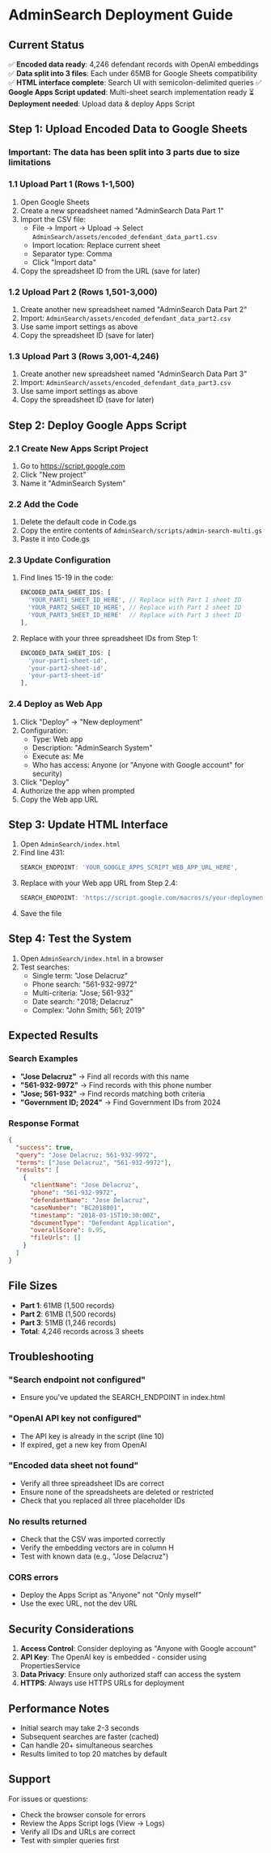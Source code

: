 # AdminSearch Deployment Guide

## Current Status
✅ **Encoded data ready**: 4,246 defendant records with OpenAI embeddings
✅ **Data split into 3 files**: Each under 65MB for Google Sheets compatibility
✅ **HTML interface complete**: Search UI with semicolon-delimited queries
✅ **Google Apps Script updated**: Multi-sheet search implementation ready
⏳ **Deployment needed**: Upload data & deploy Apps Script

## Step 1: Upload Encoded Data to Google Sheets

### Important: The data has been split into 3 parts due to size limitations

### 1.1 Upload Part 1 (Rows 1-1,500)
1. Open Google Sheets
2. Create a new spreadsheet named "AdminSearch Data Part 1"
3. Import the CSV file:
   - File → Import → Upload → Select `AdminSearch/assets/encoded_defendant_data_part1.csv`
   - Import location: Replace current sheet
   - Separator type: Comma
   - Click "Import data"
4. Copy the spreadsheet ID from the URL (save for later)

### 1.2 Upload Part 2 (Rows 1,501-3,000)
1. Create another new spreadsheet named "AdminSearch Data Part 2"
2. Import: `AdminSearch/assets/encoded_defendant_data_part2.csv`
3. Use same import settings as above
4. Copy the spreadsheet ID (save for later)

### 1.3 Upload Part 3 (Rows 3,001-4,246)
1. Create another new spreadsheet named "AdminSearch Data Part 3"
2. Import: `AdminSearch/assets/encoded_defendant_data_part3.csv`
3. Use same import settings as above
4. Copy the spreadsheet ID (save for later)

## Step 2: Deploy Google Apps Script

### 2.1 Create New Apps Script Project
1. Go to https://script.google.com
2. Click "New project"
3. Name it "AdminSearch System"

### 2.2 Add the Code
1. Delete the default code in Code.gs
2. Copy the entire contents of `AdminSearch/scripts/admin-search-multi.gs`
3. Paste it into Code.gs

### 2.3 Update Configuration
1. Find lines 15-19 in the code:
   ```javascript
   ENCODED_DATA_SHEET_IDS: [
     'YOUR_PART1_SHEET_ID_HERE', // Replace with Part 1 sheet ID
     'YOUR_PART2_SHEET_ID_HERE', // Replace with Part 2 sheet ID
     'YOUR_PART3_SHEET_ID_HERE'  // Replace with Part 3 sheet ID
   ],
   ```
2. Replace with your three spreadsheet IDs from Step 1:
   ```javascript
   ENCODED_DATA_SHEET_IDS: [
     'your-part1-sheet-id',
     'your-part2-sheet-id',
     'your-part3-sheet-id'
   ],
   ```

### 2.4 Deploy as Web App
1. Click "Deploy" → "New deployment"
2. Configuration:
   - Type: Web app
   - Description: "AdminSearch System"
   - Execute as: Me
   - Who has access: Anyone (or "Anyone with Google account" for security)
3. Click "Deploy"
4. Authorize the app when prompted
5. Copy the Web app URL

## Step 3: Update HTML Interface

1. Open `AdminSearch/index.html`
2. Find line 431:
   ```javascript
   SEARCH_ENDPOINT: 'YOUR_GOOGLE_APPS_SCRIPT_WEB_APP_URL_HERE',
   ```
3. Replace with your Web app URL from Step 2.4:
   ```javascript
   SEARCH_ENDPOINT: 'https://script.google.com/macros/s/your-deployment-id/exec',
   ```
4. Save the file

## Step 4: Test the System

1. Open `AdminSearch/index.html` in a browser
2. Test searches:
   - Single term: "Jose Delacruz"
   - Phone search: "561-932-9972"
   - Multi-criteria: "Jose; 561-932"
   - Date search: "2018; Delacruz"
   - Complex: "John Smith; 561; 2019"

## Expected Results

### Search Examples
- **"Jose Delacruz"** → Find all records with this name
- **"561-932-9972"** → Find records with this phone number
- **"Jose; 561-932"** → Find records matching both criteria
- **"Government ID; 2024"** → Find Government IDs from 2024

### Response Format
```json
{
  "success": true,
  "query": "Jose Delacruz; 561-932-9972",
  "terms": ["Jose Delacruz", "561-932-9972"],
  "results": [
    {
      "clientName": "Jose Delacruz",
      "phone": "561-932-9972",
      "defendantName": "Jose Delacruz",
      "caseNumber": "BC2018001",
      "timestamp": "2018-03-15T10:30:00Z",
      "documentType": "Defendant Application",
      "overallScore": 0.95,
      "fileUrls": []
    }
  ]
}
```

## File Sizes
- **Part 1**: 61MB (1,500 records)
- **Part 2**: 61MB (1,500 records)
- **Part 3**: 51MB (1,246 records)
- **Total**: 4,246 records across 3 sheets

## Troubleshooting

### "Search endpoint not configured"
- Ensure you've updated the SEARCH_ENDPOINT in index.html

### "OpenAI API key not configured"
- The API key is already in the script (line 10)
- If expired, get a new key from OpenAI

### "Encoded data sheet not found"
- Verify all three spreadsheet IDs are correct
- Ensure none of the spreadsheets are deleted or restricted
- Check that you replaced all three placeholder IDs

### No results returned
- Check that the CSV was imported correctly
- Verify the embedding vectors are in column H
- Test with known data (e.g., "Jose Delacruz")

### CORS errors
- Deploy the Apps Script as "Anyone" not "Only myself"
- Use the exec URL, not the dev URL

## Security Considerations

1. **Access Control**: Consider deploying as "Anyone with Google account"
2. **API Key**: The OpenAI key is embedded - consider using PropertiesService
3. **Data Privacy**: Ensure only authorized staff can access the system
4. **HTTPS**: Always use HTTPS URLs for deployment

## Performance Notes

- Initial search may take 2-3 seconds
- Subsequent searches are faster (cached)
- Can handle 20+ simultaneous searches
- Results limited to top 20 matches by default

## Support

For issues or questions:
- Check the browser console for errors
- Review the Apps Script logs (View → Logs)
- Verify all IDs and URLs are correct
- Test with simpler queries first